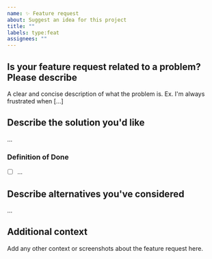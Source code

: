 ```yaml
---
name: ✨ Feature request
about: Suggest an idea for this project
title: ""
labels: type:feat
assignees: ""
---
```


## Is your feature request related to a problem? Please describe

A clear and concise description of what the problem is. Ex. I'm always frustrated when [...]

## Describe the solution you'd like

...

### Definition of Done

- [ ] ...

## Describe alternatives you've considered

...

## Additional context

Add any other context or screenshots about the feature request here.
